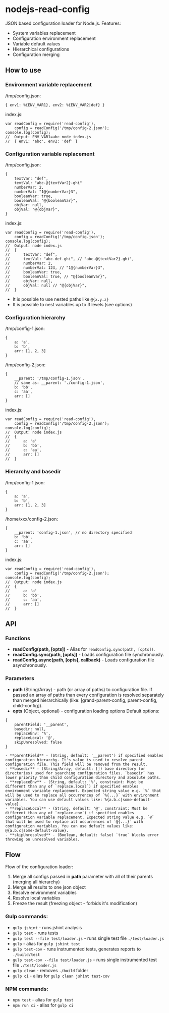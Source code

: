 # nodejs-read-config

JSON based configuration loader for Node.js.
Features:

- System variables replacement
- Configuration environment replacement
- Variable default values
- Hierarchical configurations
- Configuration merging

## How to use

### Environment variable replacement

/tmp/config.json:
```
{ env1: %{ENV_VAR1}, env2: %{ENV_VAR2|def} }
```
index.js:
```
var readConfig = require('read-config'),
	config = readConfig('/tmp/config-2.json');
console.log(config);
//	Output: ENV_VAR1=abc node index.js
//	{ env1: 'abc', env2: 'def' }
```

### Configuration variable replacement

/tmp/config.json:
```
{
	textVar: "def",
	textVal: "abc-@{textVar2}-ghi"
	numberVar: 2,
	numberVal: "1@{numberVar}3",
	booleanVar: true,
	booleanVal: "@{booleanVar}",
	objVar: null,
	objVal: "@{objVar}",
}
```
index.js:
```
var readConfig = require('read-config'),
	config = readConfig('/tmp/config.json');
console.log(config);
//	Output: node index.js
//	{
//		textVar: "def",
//		textVal: "abc-def-ghi", // "abc-@{textVar2}-ghi",
//		numberVar: 2,
//		numberVal: 123, // "1@{numberVar}3",
//		booleanVar: true,
//		booleanVal: true, // "@{booleanVar}",
//		objVar: null,
//		objVal: null // "@{objVar}",
//	}
```

- It is possible to use nested paths like `@{x.y.z}`
- It is possible to nest variables up to 3 levels (see options)

### Configuration hierarchy

/tmp/config-1.json:
```
{
	a: 'a',
	b: 'b',
	arr: [1, 2, 3]
}
```
/tmp/config-2.json:
```
{
	__parent: '/tmp/config-1.json',
	// same as: __parent: './config-1.json',
	b: 'bb',
	c: 'aa',
	arr: []
}
```
index.js:
```
var readConfig = require('read-config'),
	config = readConfig('/tmp/config-2.json');
console.log(config);
//	Output: node index.js
//	{
//		a: 'a'
//		b: 'bb',
//		c: 'aa',
//		arr: []
//	}

```

### Hierarchy and basedir

/tmp/config-1.json:
```
{
	a: 'a',
	b: 'b',
	arr: [1, 2, 3]
}
```
/home/xxx/config-2.json:
```
{
	__parent: 'config-1.json', // no directory specified
	b: 'bb',
	c: 'aa',
	arr: []
}
```
index.js:
```
var readConfig = require('read-config'),
	config = readConfig('/tmp/config-2.json');
console.log(config);
//	Output: node index.js
//	{
//		a: 'a'
//		b: 'bb',
//		c: 'aa',
//		arr: []
//	}
```


## API

### Functions

- **readConfig(path, [opts])** - Alias for `readConfig.sync(path, [opts])`.
- **readConfig.sync(path, [opts])** - Loads configuration file synchronously.
- **readConfig.async(path, [opts], callback)** - Loads configuration file asynchronously.

### Parameters

- **path** (String/Array) - path (or array of paths) to configuration file. If passed an array of paths than every configuration is resolved separately than merged hierarchically (like: [grand-parent-config, parent-config, child-config]).
- **opts** (Object, optional) - configuration loading options
Default options:
```
{
	parentField: '__parent',
	basedir: null,
	replaceEnv: '%',
	replaceLocal: '@',
	skipUnresolved: false
}
```

	- **parentField** - (String, default: '__parent') if specified enables configuration hierarchy. It's value is used to resolve parent configuration file. This field will be removed from the result.
	- **basedir** - (String/Array, default: []) base directory (or directories) used for searching configuration files. `basedir` has lower priority than child configuration directory and absolute paths.
	- **replaceEnv** - (String, default: '%', constraint: Must be different than any of `replace.local`) if specified enables environment variable replacement. Expected string value e.g. `%` that will be used to replace all occurrences of `%{...}` with environment variables. You can use default values like: %{a.b.c|some-default-value}.
	- **replaceLocal** - (String, default: '@', constraint: Must be different than any of `replace.env`) if specified enables configuration variable replacement. Expected string value e.g. `@` that will be used to replace all occurrences of `@{...}` with configuration variables. You can use default values like: @{a.b.c|some-default-value}.
	- **skipUnresolved** - (Boolean, default: false) `true` blocks error throwing on unresolved variables.

## Flow

Flow of the configuration loader:

1. Merge all configs passed in **path** parameter with all of their parents (merging all hierarchy)
2. Merge all results to one json object
3. Resolve environment variables
4. Resolve local variables
5. Freeze the result (freezing object - forbids it's modification)

### Gulp commands:

- `gulp jshint` - runs jshint analysis
- `gulp test` - runs tests
- `gulp test --file test/loader.js` - runs single test file `./test/loader.js`
- `gulp` - alias for `gulp jshint test`
- `gulp test-cov` - runs instrumented tests, generates reports to `./build/test`
- `gulp test-cov --file test/loader.js` - runs single instrumented test file `./test/loader.js`
- `gulp clean` - removes `./build` folder
- `gulp ci` - alias for `gulp clean jshint test-cov`

### NPM commands:

- `npm test` - alias for `gulp test`
- `npm run ci` - alias for `gulp ci`
